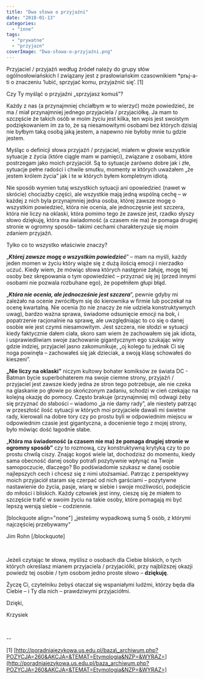 ```yaml
---
title: "Dwa słowa o przyjaźni"
date: "2018-01-13"
categories: 
  - "inne"
tags: 
  - "prywatne"
  - "przyjazn"
coverImage: "Dwa-słowa-o-przyjaźni.png"
---
```


Przyjaciel / przyjaźń według źródeł należy do grupy słów ogólnosłowiańskich I związany jest z prasłowiańskim czasownikiem \*prьj-a-ti o znaczeniu ‘lubić, sprzyjać komu, przyjaźnić się’. \[1\]

Czy Ty myśląć o przyjaźni „sprzyjasz komuś”?

Każdy z nas (a przynajmniej chciałbym w to wierzyć) może powiedzieć, że ma / miał przynajmniej jednego przyjaciela / przyjaciółkę. Ja mam to szczęście że takich osób w moim życiu jest kilka, ten wpis jest swoistym podziękowaniem im za to, że są niesamowitymi osobami bez których dzisiaj nie byłbym taką osobą jaką jestem, a napewno nie byłoby mnie tu gdzie jestem.

Myśląc o definicji słowa przyjaźń / przyjaciel, miałem w głowie wszystkie sytuacje z życia (które ciągle mam w pamięci), związane z osobami, które postrzegam jako moich przyjaciół. Są to sytuacje zarówno dobre jak i złe, sytuacje pełne radości i chwile smutku, momenty w których uważałem „że jestem królem życia” jak i te w których byłem kompletnym idiotą.

Nie sposób wymien tutaj wszystkich sytuacji ani opowiedzieć (nawet w skrócie) chociażby części, ale wszystkie mają jedną wspólną cechę – w każdej z nich byla przynajmniej jedna osoba, której zawsze mogę o wszystkim powiedzieć, która nie ocenia, ale jednoczęsnie jest szczera, która nie liczy na oklaski, która pomimo tego że zawsze jest, rzadko słyszy słowo dziękuję, która ma świadomość (a czasem nie ma) że pomaga drugiej stronie w ogromny sposób– takimi cechami charakteryzuje się moim zdaniem przyjaźń.

Tylko co to wszystko właściwie znaczy?

„**_Której zawsze mogę o wszystkim powiedzieć_**” – mam na myśli, każdy jeden momen w życiu który wiąże się z dużą ilością emocji i nierzadko uczuć. Kiedy wiem, że mówiąc słowa których następnie żałuję, mogę tej osoby bez skrępowania o tym opowiedzieć – przyznać się jej (przed innymi osobami nie pozwala rozbuhane ego), że popełniłem głupi błąd.

„**_Która nie ocenia, ale jednocześnie jest szczera_**”, pewnie gdyby mi zależało na ocenie zwróciłbym się do kierownika w firmie lub poczekał na ocenę kwartalną. Nie ocenia (to nie znaczy że nie udziela konstruktywnych uwag), bardzo ważna sprawa, świadome odsunięcie emocji na bok, i popatrzenie racjonalnie na sprawę, ale uwzględniając to co się o danej osobie wie jest czymś niesamowitym. Jest szczera, nie słodzi w sytuacji kiedy faktycznie dałem ciała, skoro sam wiem że zachowałem się jak idiota, i usprawiedliwiam swoje zachowanie gigantycznym ego szukając winy gdzie indziej, przyjaciel jasno zakomunikuje, „oj kolego tu jednak Ci się noga powinęła – zachowałeś się jak dzieciak, a swoją klasę schowałeś do kieszeni”.

**„Nie liczy na oklaski”** niczym kultowy bohater komiksów ze świata DC - Batman bycie superbohaterem ma swoje ciemne strony, przyjaźń / przyjaciel jest zawsze kiedy jedna ze stron tego potrzebuje, ale nie czeka na glaskanie po głowie po skończonym zadaniu, schodzi w cień czekając na kolejną okazję do pomocy. Często brakuje (przynajmniej mi) odwagi żeby się przyznać do słabości – wiadomo „ja nie damy rady”, ale niestety patrząc w przeszłość ilość sytuacji w których moi przyjaciele dawali mi świetne rady, kierowali na dobre tory czy po prostu byli w odpowiednim miejscu w odpowiednim czasie jest gigantyczna, a docenienie tego z mojej strony, było mówiąc dość łagodnie słabe.

„**Która ma świadomość (a czasem nie ma) że pomaga drugiej stronie w ogromny sposób”** czy to rozmową, czy konstruktywną krytyką czy to po prostu chwilą ciszy. Znając kogoś wiele lat, dochodzisz do momentu, kiedy sama obecność danej osoby potrafi pozytywnie wpłynąć na Twoje samopoczucie, dlaczego? Bo podświadomie szukasz w danej osobie najlepszych cech i chcesz się z nimi utożsamiać. Patrząc z perspektywy moich przyjaciół staram się czerpać od nich garściami – pozytywne nastawienie do życia, pasje, wiarę w siebie i swoje możliwości, podejście do miłości i bliskich. Każdy człowiek jest inny, cieszę się że miałem to szczęście trafić w swoim życiu na takie osoby, które pomagają mi być lepszą wersją siebie – codziennie.

\[blockquote align="none"\] „jesteśmy wypadkową sumą 5 osób, z którymi najczęściej przebywamy”

Jim Rohn \[/blockquote\]

 

Jeżeli czytając te słowa, myślisz o osobach dla Ciebie bliskich, o tych których określasz mianem przyjaciela / przyjaciólki, przy najbliższej okazji powiedz tej osobie / tym osobom jedno proste słowo – **dziękuję**.

Życzę Ci, czytelniku żebyś otaczał się wspaniałymi ludźmi, którzy będa dla Ciebie – i Ty dla nich – prawdziwymi przyjaciółmi.

Dzięki,

Krzysiek

 

\--

\[1\] [http://poradniajezykowa.us.edu.pl/baza\_archiwum.php?POZYCJA=260&AKCJA=&TEMAT=Etymologia&NZP=&WYRAZ=](http://poradniajezykowa.us.edu.pl/baza_archiwum.php?POZYCJA=260&AKCJA=&TEMAT=Etymologia&NZP=&WYRAZ=)
